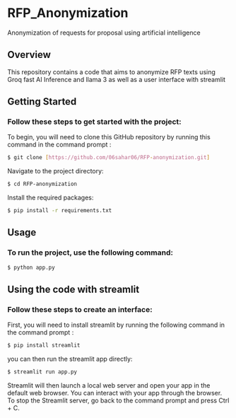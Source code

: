 # RFP_Anonymization
Anonymization of requests for proposal using artificial intelligence

## Overview

This repository contains a code that aims to anonymize RFP texts using Groq fast AI Inference and llama 3 as well as a user interface with streamlit

## Getting Started

### Follow these steps to get started with the project:
To begin, you will need to clone this GitHub repository by running this command in the command prompt :
```bash
$ git clone [https://github.com/06sahar06/RFP-anonymization.git]
```
Navigate to the project directory:
```bash 
$ cd RFP-anonymization
```
Install the required packages:
```bash
$ pip install -r requirements.txt
```
## Usage
### To run the project, use the following command:
```bash
$ python app.py
```


## Using the code with streamlit
### Follow these steps to create an interface:
First, you will need to install streamlit by running the following command in the command prompt :
```bash
$ pip install streamlit
```
you can then run the streamlit app directly:
```bash
$ streamlit run app.py
```
Streamlit will then launch a local web server and open your app in the default web browser. You can interact with your app through the browser.
To stop the Streamlit server, go back to the command prompt and press Ctrl + C.
